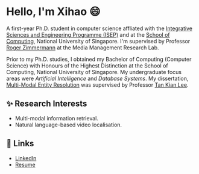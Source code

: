 # Hello, I'm Xihao 😄

A first-year Ph.D. student in computer science affliated with the [Integrative Sciences and Engineering Programme (ISEP)](https://isep.nus.edu.sg/) and at the [School of Computing](https://www.comp.nus.edu.sg/), National University of Singapore.
I'm supervised by Professor [Roger Zimmermann](https://www.comp.nus.edu.sg/cs/people/rogerz/) at the Media Management Research Lab.

Prior to my Ph.D. studies, I obtained my Bachelor of Computing (Computer Science) with Honours of the Highest Distinction at the School of Computing, National University of Singapore.
My undergraduate focus areas were *Artificial Intelligence* and *Database Systems*.
My dissertation, [Multi-Modal Entity Resolution](https://github.com/howtoosee/CP4101_Multi_Modal_Entity_Resolution) was supervised by Professor [Tan Kian Lee](https://www.comp.nus.edu.sg/cs/people/tankl/).

## ✨ Research Interests

- Multi-modal information retrieval.
- Natural language-based video localisation.

## 🔗 Links

- [LinkedIn](https://www.linkedin.com/in/xihaochen)
- [Resume](https://github.com/howtoosee/howtoosee/blob/master/Chen%20Xihao-Resume.pdf)

<!--
**howtoosee/howtoosee** is a ✨ _special_ ✨ repository because its `README.md` (this file) appears on your GitHub profile.

Here are some ideas to get you started:

- 🔭 I’m currently working on ...
- 🌱 I’m currently learning ...
- 👯 I’m looking to collaborate on ...
- 🤔 I’m looking for help with ...
- 💬 Ask me about ...
- 📫 How to reach me: ...
- 😄 Pronouns: ...
- ⚡ Fun fact: ...
-->
